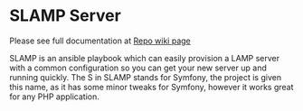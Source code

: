 # SLAMP Server

Please see full documentation at [Repo wiki page](wiki)

SLAMP is an ansible playbook which can easily provision a LAMP server with a common configuration so you can get your new server up and running quickly. The S in SLAMP stands for Symfony, the project is given this name, as it has some minor tweaks for Symfony, however it works great for any PHP application.
